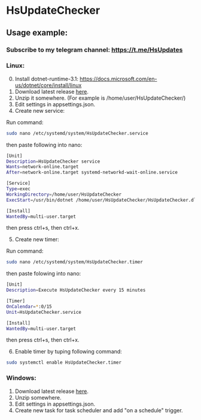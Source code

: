 # HsUpdateChecker
## Usage example:
### Subscribe to my telegram channel: https://t.me/HsUpdates
### Linux:
0. Install dotnet-runtime-3.1: https://docs.microsoft.com/en-us/dotnet/core/install/linux
1. Download latest release [here](https://github.com/DeNcHiK3713/HsUpdateChecker/releases/latest/download/HsUpdateChecker.zip "here").
2. Unzip it somewhere. (For example is /home/user/HsUpdateChecker/)
3. Edit settings in appsettings.json.
4. Create new service:

Run command: 
```bash
sudo nano /etc/systemd/system/HsUpdateChecker.service
```

then paste following into nano:
```bash
[Unit]
Description=HsUpdateChecker service
Wants=network-online.target
After=network-online.target systemd-networkd-wait-online.service

[Service]
Type=exec
WorkingDirectory=/home/user/HsUpdateChecker
ExecStart=/usr/bin/dotnet /home/user/HsUpdateChecker/HsUpdateChecker.dll

[Install]
WantedBy=multi-user.target
```
then press ctrl+s, then ctrl+x.

5. Create new timer:

Run command:
```bash
sudo nano /etc/systemd/system/HsUpdateChecker.timer
```

then paste folowing into nano:
```bash
[Unit]
Description=Execute HsUpdateChecker every 15 minutes

[Timer]
OnCalendar=*:0/15
Unit=HsUpdateChecker.service

[Install]
WantedBy=multi-user.target
```
then press ctrl+s, then ctrl+x.

6. Enable timer by tuping following command:
```bash
sudo systemctl enable HsUpdateChecker.timer
```
### Windows:
1. Download latest release [here](https://github.com/DeNcHiK3713/HsUpdateChecker/releases/latest/download/HsUpdateChecker.zip "here").
2. Unzip somewhere.
3. Edit settings in appsettings.json.
4. Create new task for task scheduler and add "on a schedule" trigger.
